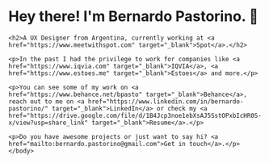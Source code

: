 <html>
<body>
	<h1>Hey there! I'm Bernardo Pastorino. 👋</h1>
	
	<h2>A UX Designer from Argentina, currently working at <a href="https://www.meetwithspot.com" target="_blank">Spot</a>.</h2>
	
	<p>In the past I had the privilege to work for companies like <a href="https://www.iqvia.com" target="_blank">IQVIA</a>, <a href="https://www.estoes.me" target="_blank">Estoes</a> and more.</p>
		
	<p>You can see some of my work on <a href="https://www.behance.net/bpasto" target="_blank">Behance</a>, reach out to me on <a href="https://www.linkedin.com/in/bernardo-pastorino/" target="_blank">LinkedIn</a> or check my <a href="https://drive.google.com/file/d/1B4Jcp3noe1ebXsAJ5SstOPxbIcHR0S-x/view?usp=share_link" target="_blank">Resume</a>.</p>
		
	<p>Do you have awesome projects or just want to say hi? <a href="mailto:bernardo.pastorino@gmail.com">Get in touch</a>.</p>
	</body>
</html>
